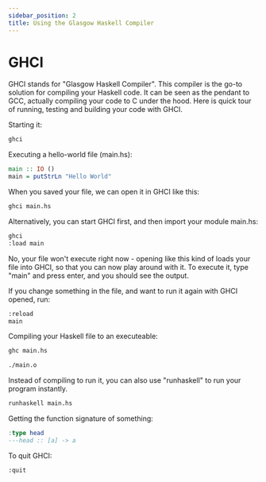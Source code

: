 ```yaml
---
sidebar_position: 2
title: Using the Glasgow Haskell Compiler 
---
```


# GHCI
GHCI stands for "Glasgow Haskell Compiler". This compiler is the go-to solution for compiling your Haskell code. 
It can be seen as the pendant to GCC, actually compiling your code to C under the hood. Here is quick tour of running, testing and building your code with GHCI. 

Starting it: 

```bash 
ghci 
```

Executing a hello-world file (main.hs): 

```haskell 
main :: IO ()
main = putStrLn "Hello World"
```

When you saved your file, we can open it in GHCI like this: 
```bash
ghci main.hs
```

Alternatively, you can start GHCI first, and then import your module main.hs:

```bash
ghci 
:load main
```

No, your file won't execute right now - opening like this kind of loads your file into GHCI, so that you can now play around with it. To execute it, type "main" and press enter, and you should see the output. 

If you change something in the file, and want to run it again with GHCI opened, run: 

```bash
:reload 
main
```

Compiling your Haskell file to an executeable: 

```bash
ghc main.hs

./main.o
```

Instead of compiling to run it, you can also use "runhaskell" to run your program instantly. 

```bash
runhaskell main.hs
```

Getting the function signature of something: 

```haskell
:type head 
---head :: [a] -> a
```

To quit GHCI:
```bash
:quit
```
